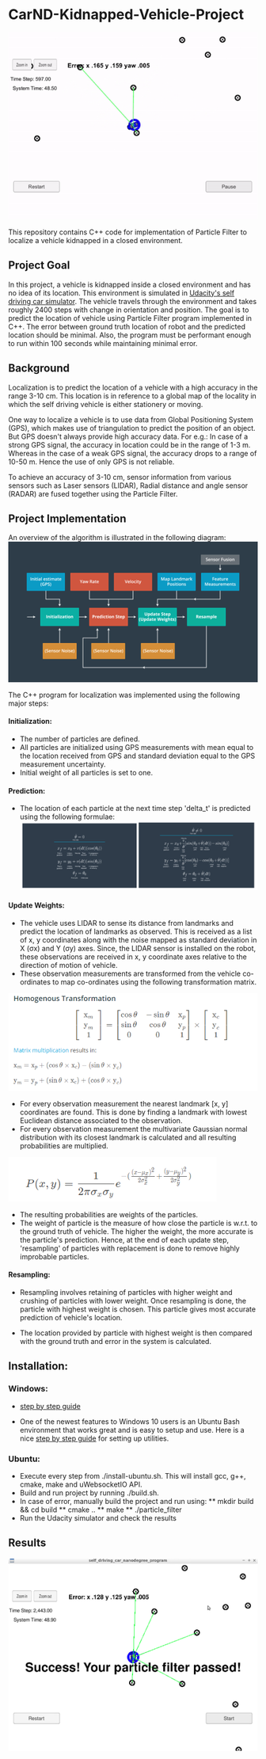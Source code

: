 # CarND-Kidnapped-Vehicle-Project
![](results/ezgif.com-video-to-gif.gif)

[image1]: ./results/result.png "result Image"
[image2]: ./results/algo.png "algo Image"
[image3]: ./results/example_trasfor.png "example_trasfor Image"
[image4]: ./results/formula_1.png "formula_1 Image"
[image5]: ./results/homo_transformation.PNG "homo_transformation Image"
[image6]: ./results/multivariate_gaus.png "multivariate_gaus Image"

This repository contains C++ code for implementation of Particle Filter to localize a vehicle kidnapped in a closed environment. 

## Project Goal

In this project, a vehicle is kidnapped inside a closed environment and has no idea of its location. This environment is simulated in [Udacity's self driving car simulator](https://github.com/udacity/self-driving-car-sim/releases). The vehicle travels through the environment and takes roughly 2400 steps with change in orientation and position. The goal is to predict the location of vehicle using Particle Filter program implemented in C++. The error between ground truth location of robot and the predicted location should be minimal. Also, the program must be performant enough to run within 100 seconds while maintaining minimal error.

## Background

Localization is to predict the location of a vehicle with a high accuracy in the range 3-10 cm. This location is in reference to a global map of the locality in which the self driving vehicle is either stationery or moving.

One way to localize a vehicle is to use data from Global Positioning System (GPS), which makes use of triangulation to predict the position of an object. But GPS doesn't always provide high accuracy data. For e.g.: In case of a strong GPS signal, the accuracy in location could be in the range of 1-3 m. Whereas in the case of a weak GPS signal, the accuracy drops to a range of 10-50 m. Hence the use of only GPS is not reliable.

To achieve an accuracy of 3-10 cm, sensor information from various sensors such as Laser sensors (LIDAR), Radial distance and angle sensor (RADAR) are fused together using the Particle Filter.

## Project Implementation

An overview of the algorithm is illustrated in the following diagram:
![alt text][image2]

The C++ program for localization was implemented using the following major steps:

#### Initialization:
* The number of particles are defined.
* All particles are initialized using GPS measurements with mean equal to the location received from GPS and standard deviation equal to the GPS measurement uncertainty.
* Initial weight of all particles is set to one.
 
#### Prediction:
  
* The location of each particle at the next time step 'delta_t' is predicted using the following formulae:
![alt text][image4] 
  
 #### Update Weights:
 
 * The vehicle uses LIDAR to sense its distance from landmarks and predict the location of landmarks as observed. This is received as a list of x, y coordinates along with the noise mapped as standard deviation in X (σx) and Y (σy) axes. Since, the LIDAR sensor is installed on the robot, these observations are received in x, y coordinate axes relative to the direction of motion of vehicle.
 * These observation measurements are transformed from the vehicle co-ordinates to map co-ordinates using the following transformation matrix. 

![alt text][image5] 

* For every observation measurement the nearest landmark [x, y] coordinates are found. This is done by finding a landmark with lowest Euclidean distance associated to the observation. 
* For every observation measurement the multivariate Gaussian normal distribution with its closest landmark is calculated and all resulting probabilities are multiplied.

![alt text][image6] 

* The resulting probabilities are weights of the particles. 
*  The weight of particle is the measure of how close the particle is w.r.t. to the ground truth of vehicle. The higher the weight, the more accurate is the particle's prediction. Hence, at the end of each update step, 'resampling' of particles with replacement is done to remove highly improbable particles.   

#### Resampling: 
* Resampling involves retaining of particles with higher weight and crushing of particles with lower weight. Once resampling is done, the particle with highest weight is chosen. This particle gives most accurate prediction of vehicle's location.
   
* The location provided by particle with highest weight is then compared with the ground truth and error in the system is calculated.

## Installation:

### Windows:
* [step by step guide](https://medium.com/@fzubair/udacity-carnd-term2-visual-studio-2015-17-setup-cca602e0b1cd)

* One of the newest features to Windows 10 users is an Ubuntu Bash environment that works great and is easy to setup and use. Here is a nice [step by step guide](https://www.howtogeek.com/249966/how-to-install-and-use-the-linux-bash-shell-on-windows-10/) for setting up utilities.

### Ubuntu:

* Execute every step from ./install-ubuntu.sh. This will install gcc, g++, cmake, make and uWebsocketIO API.  
*  Build and run project by running ./build.sh.  
* In case of error, manually build the project and run using:
** mkdir build && cd build
** cmake ..
** make
** ./particle_filter    
* Run the Udacity simulator and check the results
  
 ## Results 
![alt text][image1]
